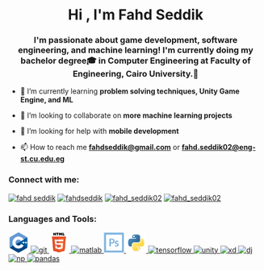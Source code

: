 <h1 align="center">Hi , I'm Fahd Seddik</h1>
<h3 align="center">I'm passionate about game development, software engineering, and machine learning! I'm currently doing my bachelor degree🎓 in Computer Engineering at Faculty of Engineering, Cairo University.🏫</h3>


- 🌱 I’m currently learning **problem solving techniques, Unity Game Engine, and ML**

- 👯 I’m looking to collaborate on **more machine learning projects**

- 🤝 I’m looking for help with **mobile development**

- 📫 How to reach me **fahdseddik@gmail.com** or **fahd.seddik02@eng-st.cu.edu.eg**

<h3 align="left">Connect with me:</h3>
<p align="left">
<a href="https://www.linkedin.com/in/fahd-seddik/" target="blank"><img align="center" src="https://raw.githubusercontent.com/rahuldkjain/github-profile-readme-generator/master/src/images/icons/Social/linked-in-alt.svg" alt="fahd seddik" height="30" width="40" /></a>
<a href="https://kaggle.com/fahdseddik" target="blank"><img align="center" src="https://raw.githubusercontent.com/rahuldkjain/github-profile-readme-generator/master/src/images/icons/Social/kaggle.svg" alt="fahdseddik" height="30" width="40" /></a>
<a href="https://www.hackerrank.com/fahd_seddik02" target="blank"><img align="center" src="https://raw.githubusercontent.com/rahuldkjain/github-profile-readme-generator/master/src/images/icons/Social/hackerrank.svg" alt="fahd_seddik02" height="30" width="40" /></a>
<a href="https://codeforces.com/profile/MidniteRayZ" target="blank"><img align="center" src="https://raw.githubusercontent.com/rahuldkjain/github-profile-readme-generator/master/src/images/icons/Social/codeforces.svg" alt="fahd_seddik02" height="30" width="40" /></a>
</p>

<h3 align="left">Languages and Tools:</h3>
<p align="left"> <a href="https://www.w3schools.com/cpp/" target="_blank" rel="noreferrer"> <img src="https://raw.githubusercontent.com/devicons/devicon/master/icons/cplusplus/cplusplus-original.svg" alt="cplusplus" width="40" height="40"/> </a> <a href="https://git-scm.com/" target="_blank" rel="noreferrer"> <img src="https://www.vectorlogo.zone/logos/git-scm/git-scm-icon.svg" alt="git" width="40" height="40"/> </a> <a href="https://www.w3.org/html/" target="_blank" rel="noreferrer"> <img src="https://raw.githubusercontent.com/devicons/devicon/master/icons/html5/html5-original-wordmark.svg" alt="html5" width="40" height="40"/> </a> <a href="https://www.mathworks.com/" target="_blank" rel="noreferrer"> <img src="https://upload.wikimedia.org/wikipedia/commons/2/21/Matlab_Logo.png" alt="matlab" width="40" height="40"/> </a> <a href="https://www.photoshop.com/en" target="_blank" rel="noreferrer"> <img src="https://raw.githubusercontent.com/devicons/devicon/master/icons/photoshop/photoshop-line.svg" alt="photoshop" width="40" height="40"/> </a> <a href="https://www.python.org" target="_blank" rel="noreferrer"> <img src="https://raw.githubusercontent.com/devicons/devicon/master/icons/python/python-original.svg" alt="python" width="40" height="40"/> </a> <a href="https://www.tensorflow.org" target="_blank" rel="noreferrer"> <img src="https://www.vectorlogo.zone/logos/tensorflow/tensorflow-icon.svg" alt="tensorflow" width="40" height="40"/> </a> <a href="https://unity.com/" target="_blank" rel="noreferrer"> <img src="https://www.vectorlogo.zone/logos/unity3d/unity3d-icon.svg" alt="unity" width="40" height="40"/> </a> <a href="https://www.adobe.com/products/xd.html" target="_blank" rel="noreferrer"> <img src="https://cdn.worldvectorlogo.com/logos/adobe-xd.svg" alt="xd" width="40" height="40"/> </a><a href="https://www.djangoproject.com/" target="_blank" rel="noreferrer"> <img src="https://cdn.worldvectorlogo.com/logos/django.svg" alt="dj" width="40" height="40"/> </a> <a href="https://numpy.org/" target="_blank" rel="noreferrer"> <img src="https://cdn.worldvectorlogo.com/logos/numpy.svg" alt="np" width="40" height="40"/> </a><a href="https://pandas.pydata.org/" target="_blank" rel="noreferrer"> <img src="https://pandas.pydata.org/static/img/favicon_white.ico" alt="pandas" width="40" height="40"/> </a></p>
